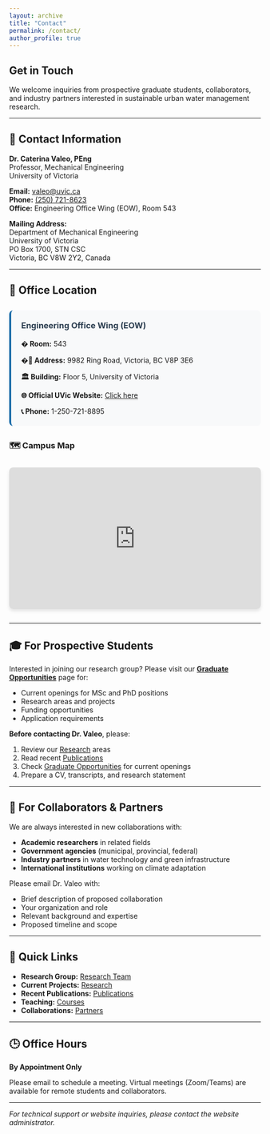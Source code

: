 ```yaml
---
layout: archive
title: "Contact"
permalink: /contact/
author_profile: true
---
```


## Get in Touch

We welcome inquiries from prospective graduate students, collaborators, and industry partners interested in sustainable urban water management research.

---

## 📧 Contact Information

**Dr. Caterina Valeo, PEng**  
Professor, Mechanical Engineering  
University of Victoria

**Email:** [valeo@uvic.ca](mailto:valeo@uvic.ca)  
**Phone:** [(250) 721-8623](tel:+12507218623)  
**Office:** Engineering Office Wing (EOW), Room 543

**Mailing Address:**  
Department of Mechanical Engineering  
University of Victoria  
PO Box 1700, STN CSC  
Victoria, BC V8W 2Y2, Canada

---

## 🏢 Office Location

<div style="margin: 2em 0;">
  <div style="background: #f8f9fa; padding: 20px; border-radius: 8px; border-left: 4px solid #1a6ba8; margin-bottom: 1.5em;">
    <h3 style="margin-top: 0; color: #2c3e50;">Engineering Office Wing (EOW)</h3>
    <p style="margin-bottom: 0.5em;"><strong>� Room:</strong> 543</p>
    <p style="margin-bottom: 0.5em;"><strong>�📍 Address:</strong> 9982 Ring Road, Victoria, BC V8P 3E6</p>
    <p style="margin-bottom: 0.5em;"><strong>🏛️ Building:</strong> Floor 5, University of Victoria</p>
    <p style="margin-bottom: 0.5em;"><strong>🌐 Official UVic Website:</strong> <a href="https://www.uvic.ca/ecs/mechanical/faculty-and-staff/faculty/profiles/valeo-caterina.php" target="_blank">Click here</a></p>
    <p style="margin-bottom: 0;"><strong>📞 Phone:</strong> 1-250-721-8895</p>
  </div>
</div>

### 🗺️ Campus Map

<div style="position: relative; width: 100%; padding-bottom: 56.25%; height: 0; overflow: hidden; border-radius: 8px; box-shadow: 0 4px 6px rgba(0,0,0,0.1); margin: 2em 0;">
  <iframe 
    src="https://www.google.com/maps/embed?pb=!1m18!1m12!1m3!1d330.4784772694644!2d-123.31228134868383!3d48.46300298697252!2m3!1f0!2f0!3f0!3m2!1i1024!2i768!4f13.1!3m3!1m2!1s0x548f71535d1b7f53%3A0x7d45d8b8f9833ae5!2sEngineering%20Office%20Wing%2C%20University%20of%20Victoria!5e0!3m2!1sen!2sca!4v1735689012345!5m2!1sen!2sca" 
    style="position: absolute; top: 0; left: 0; width: 100%; height: 100%; border: 0;" 
    allowfullscreen="" 
    loading="lazy" 
    referrerpolicy="no-referrer-when-downgrade">
  </iframe>
</div>

---

## 🎓 For Prospective Students

Interested in joining our research group? Please visit our **[Graduate Opportunities](/CV/graduate-opportunities/)** page for:

- Current openings for MSc and PhD positions
- Research areas and projects
- Funding opportunities
- Application requirements

**Before contacting Dr. Valeo**, please:
1. Review our [Research](/CV/research/) areas
2. Read recent [Publications](/CV/publications/)
3. Check [Graduate Opportunities](/CV/graduate-opportunities/) for current openings
4. Prepare a CV, transcripts, and research statement

---

## 🤝 For Collaborators & Partners

We are always interested in new collaborations with:

- **Academic researchers** in related fields
- **Government agencies** (municipal, provincial, federal)
- **Industry partners** in water technology and green infrastructure
- **International institutions** working on climate adaptation

Please email Dr. Valeo with:
- Brief description of proposed collaboration
- Your organization and role
- Relevant background and expertise
- Proposed timeline and scope

---

## 🔗 Quick Links

- **Research Group:** [Research Team](/CV/research-team/)
- **Current Projects:** [Research](/CV/research/)
- **Recent Publications:** [Publications](/CV/publications/)
- **Teaching:** [Courses](/CV/teaching/)
- **Collaborations:** [Partners](/CV/collaborations/)

---

## 🕒 Office Hours

**By Appointment Only**

Please email to schedule a meeting. Virtual meetings (Zoom/Teams) are available for remote students and collaborators.

---

*For technical support or website inquiries, please contact the website administrator.*
